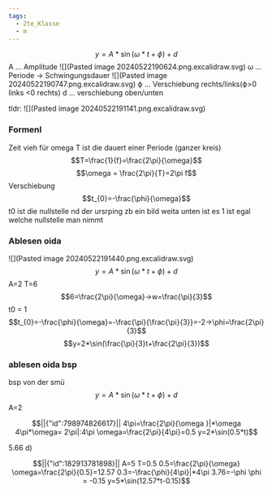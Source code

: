 ```yaml
---
tags:
  - 2te_Klasse
  - m
---
```

$$y=A*\sin(\omega*t+\phi)+d$$
A ... Amplitude
![](Pasted image 20240522190624.png.excalidraw.svg)
ω ... Periode → Schwingungsdauer
![](Pasted image 20240522190747.png.excalidraw.svg)
ϕ ... Verschiebung rechts/links(ϕ>0 links <0 rechts)
d ... verschiebung oben/unten

tldr:
![](Pasted image 20240522191141.png.excalidraw.svg)

### Formenl
Zeit vieh für omega T ist die dauert einer Periode (ganzer kreis)
$$T=\frac{1}{f}=\frac{2\pi}{\omega}$$
$$\omega = \frac{2\pi}{T}=2\pi f$$
Verschiebung
$$t_{0}=-\frac{\phi}{\omega}$$
t0 ist die nullstelle nd der ursrping zb ein bild weita unten ist es 1 ist egal welche nullstelle man nimmt
### Ablesen oida
![](Pasted image 20240522191440.png.excalidraw.svg)
$$y=A*\sin(\omega*t+\phi)+d$$
A=2
T=6
$$6=\frac{2\pi}{\omega}→w=\frac{\pi}{3}$$
t0 = 1
$$t_{0}=-\frac{\phi}{\omega}=-\frac{\pi}{\frac{\pi}{3}}=-2→\phi=\frac{2\pi}{3}$$
$$y=2*\sin(\frac{\pi}{3}t+\frac{2\pi}{3})$$
### ablesen oida bsp
bsp von der smü
$$y=A*\sin(\omega*t+\phi)+d$$
A=2
```math
||{"id":798974826617}||

4\pi=\frac{2\pi}{\omega }|*\omega 
4\pi*\omega= 2\pi|:4\pi
\omega=\frac{2\pi}{4\pi}=0.5
y=2*\sin(0.5*t)
```
5.66
d)
```math
||{"id":182913781898}||

A=5
T=0.5
0.5=\frac{2\pi}{\omega}
\omega=\frac{2\pi}{0.5}=12.57
0.3=-\frac{\phi}{4\pi}|*4\pi
3.76=-\phi
\phi = -0.15
y=5*\sin(12.57*t-0.15)
```
